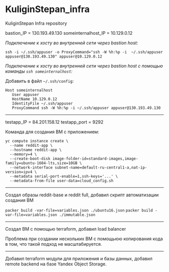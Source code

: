 # KuliginStepan_infra
KuliginStepan Infra repository

bastion_IP = 130.193.49.130
someinternalhost_IP = 10.129.0.12

*Подключение к хосту во внутренней сети через bastion host:*

`ssh -i ~/.ssh/appuser -o ProxyCommand="ssh -W %h:%p -i  ~/.ssh/appuser appuser@130.193.49.130" appuser@10.129.0.12`

*Подключение к хосту во внутренней сети через bastion host с помощью команды `ssh someinternalhost`:*

Добавить в файл `~/.ssh/config`:

```
Host someinternalhost
   User appuser
   HostName 10.129.0.12
   IdentityFile ~/.ssh/appuser
   ProxyCommand ssh -W %h:%p -i ~/.ssh/appuser appuser@130.193.49.130
```

---

testapp_IP = 84.201.158.12
testapp_port = 9292

Команда для создания ВМ с приложением:
```
yc compute instance create \
  --name reddit-app \
  --hostname reddit-app \
  --memory=4 \
  --create-boot-disk image-folder-id=standard-images,image-family=ubuntu-1604-lts,size=10GB \
  --network-interface subnet-name=default-ru-central1-a,nat-ip-version=ipv4 \
  --metadata serial-port-enable=1,ssh-keys='...' \
  --metadata-from-file user-data=cloud_config.sh
```

---

Создал образы reddit-base и reddit full, добавил скрипт автоматизации создания ВМ

`packer build -var-file=variables.json ./ubuntu16.json`
`packer build -var-file=variables.json ./immutable.json`

---
Создал ВМ с помощью terraform, добавил load balancer

Проблема при создании нескольких ВМ с помощьюю копирования кода в том, что такой подход не масштабируется.

---
Добавил terraform модули для приложения и базы данных, добавил remote backend на базе Yandex Object Storage.
